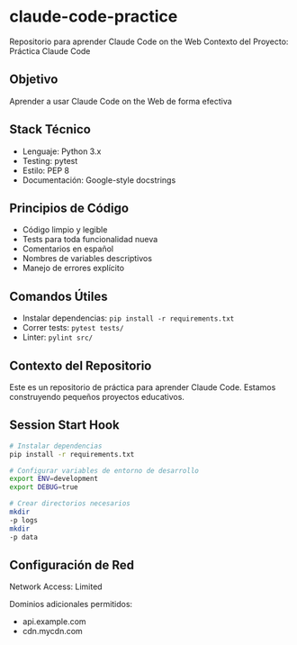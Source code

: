 # claude-code-practice
Repositorio para aprender Claude Code on the Web
Contexto del Proyecto: Práctica Claude Code
## Objetivo
Aprender a usar Claude Code on the Web de forma efectiva
## Stack Técnico
- Lenguaje: Python 3.x
- Testing: pytest
- Estilo: PEP 8
- Documentación: Google-style docstrings
## Principios de Código
- Código limpio y legible
- Tests para toda funcionalidad nueva
- Comentarios en español
- Nombres de variables descriptivos
- Manejo de errores explícito
## Comandos Útiles
- Instalar dependencias: `pip install -r requirements.txt`
- Correr tests: `pytest tests/`
- Linter: `pylint src/`
## Contexto del Repositorio
Este es un repositorio de práctica para aprender Claude Code.
Estamos construyendo pequeños proyectos educativos.

## Session Start Hook
```bash
# Instalar dependencias
pip install -r requirements.txt

# Configurar variables de entorno de desarrollo
export ENV=development
export DEBUG=true

# Crear directorios necesarios
mkdir
-p logs
mkdir
-p data
```

## Configuración de Red

Network Access: Limited

Dominios adicionales permitidos:
- api.example.com
- cdn.mycdn.com
